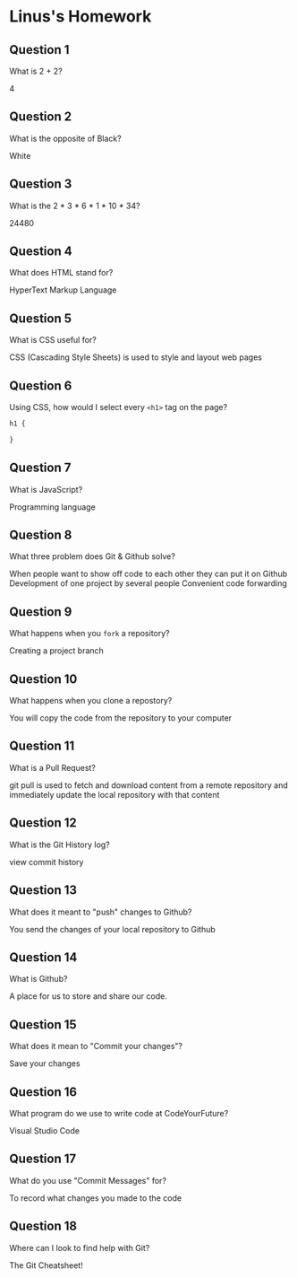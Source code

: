 # Linus's Homework

## Question 1

What is 2 + 2?

4

## Question 2

What is the opposite of Black?

White

## Question 3

What is the  2 * 3 * 6 * 1 * 10 * 34?

24480

## Question 4 

What does HTML stand for?

HyperText Markup Language

## Question 5

What is CSS useful for?

CSS (Cascading Style Sheets) is used to style and layout web pages

## Question 6

Using CSS, how would I select every `<h1>` tag on the page?

```css
h1 {

}
```

## Question 7

What is JavaScript?

Programming language

## Question 8

What three problem does Git & Github solve?

When people want to show off code to each other they can put it on Github
Development of one project by several people
Convenient code forwarding

## Question 9

What happens when you `fork` a repository?

Creating a project branch

## Question 10 

What happens when you clone a repostory?

You will copy the code from the repository to your computer

## Question 11

What is a Pull Request?

git pull is used to fetch and download content from a remote repository and immediately update the local repository with that content

## Question 12

What is the Git History log?

view commit history

## Question 13

What does it meant to "push" changes to Github?

You send the changes of your local repository to Github

## Question 14

What is Github?

A place for us to store and share our code.

## Question 15

What does it mean to "Commit your changes"?

Save your changes

## Question 16

What program do we use to write code at CodeYourFuture?

Visual Studio Code

## Question 17

What do you use "Commit Messages" for?

To record what changes you made to the code

## Question 18

Where can I look to find help with Git?

The Git Cheatsheet!
